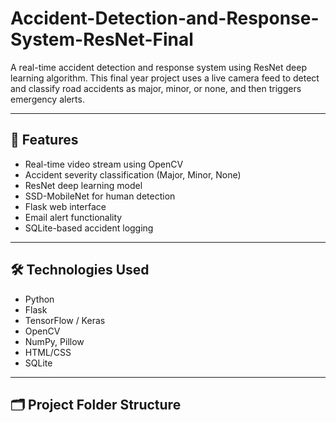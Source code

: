 # Accident-Detection-and-Response-System-ResNet-Final

A real-time accident detection and response system using ResNet deep learning algorithm. This final year project uses a live camera feed to detect and classify road accidents as major, minor, or none, and then triggers emergency alerts.

---

## 📌 Features

- Real-time video stream using OpenCV
- Accident severity classification (Major, Minor, None)
- ResNet deep learning model
- SSD-MobileNet for human detection
- Flask web interface
- Email alert functionality
- SQLite-based accident logging

---

## 🛠 Technologies Used

- Python
- Flask
- TensorFlow / Keras
- OpenCV
- NumPy, Pillow
- HTML/CSS
- SQLite

---

## 🗂 Project Folder Structure


